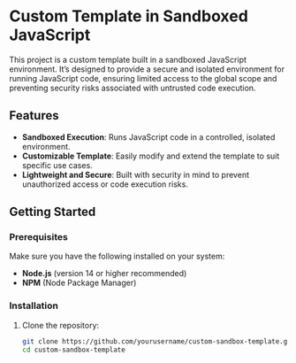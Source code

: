 # Custom Template in Sandboxed JavaScript

This project is a custom template built in a sandboxed JavaScript environment. It’s designed to provide a secure and isolated environment for running JavaScript code, ensuring limited access to the global scope and preventing security risks associated with untrusted code execution.

## Features

- **Sandboxed Execution**: Runs JavaScript code in a controlled, isolated environment.
- **Customizable Template**: Easily modify and extend the template to suit specific use cases.
- **Lightweight and Secure**: Built with security in mind to prevent unauthorized access or code execution risks.

## Getting Started

### Prerequisites

Make sure you have the following installed on your system:

- **Node.js** (version 14 or higher recommended)
- **NPM** (Node Package Manager)

### Installation

1. Clone the repository:
   ```bash
   git clone https://github.com/yourusername/custom-sandbox-template.git
   cd custom-sandbox-template
